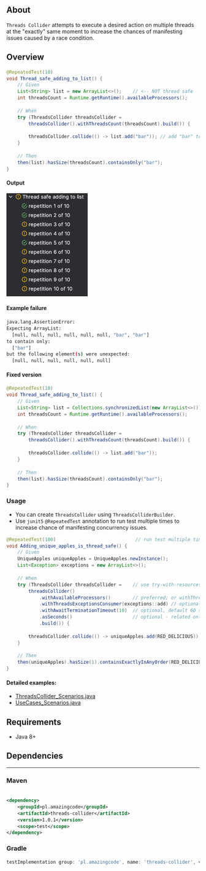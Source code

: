 ## About

`Threads Collider` attempts to execute a desired action on multiple threads at the "exactly" same moment to increase the chances of manifesting issues caused by a race condition.

## Overview

```java
@RepeatedTest(10)
void Thread_safe_adding_to_list() {
    // Given
    List<String> list = new ArrayList<>();    // <-- NOT thread safe
    int threadsCount = Runtime.getRuntime().availableProcessors();

    // When
    try (ThreadsCollider threadsCollider =
        threadsCollider().withThreadsCount(threadsCount).build()) {
        
        threadsCollider.collide(() -> list.add("bar")); // add "bar" to list multiple times simultaneously
    }

    // Then
    then(list).hasSize(threadsCount).containsOnly("bar");
}
```

#### Output

![img.png](png/img.png)

#### Example failure

```bash
java.lang.AssertionError: 
Expecting ArrayList:
  [null, null, null, null, null, null, "bar", "bar"]
to contain only:
  ["bar"]
but the following element(s) were unexpected:
  [null, null, null, null, null, null]
```

#### Fixed version

```java
@RepeatedTest(10)
void Thread_safe_adding_to_list() {
    // Given
    List<String> list = Collections.synchronizedList(new ArrayList<>()); // <-- thread safe
    int threadsCount = Runtime.getRuntime().availableProcessors();

    // When
    try (ThreadsCollider threadsCollider = 
        threadsCollider().withThreadsCount(threadsCount).build()) {
        
        threadsCollider.collide(() -> list.add("bar"));
    }

    // Then
    then(list).hasSize(threadsCount).containsOnly("bar");
}
```

### Usage

- You can create `ThreadsCollider` using `ThreadsColliderBuilder`.
- Use `junit5` `@RepeatedTest` annotation to run test multiple times to increase chance of manifesting concurrency issues.

```java
@RepeatedTest(100)                             // run test multiple times to increase chance of manifesting concurrency issues
void Adding_unique_apples_is_thread_safe() {
    // Given
    UniqueApples uniqueApples = UniqueApples.newInstance();
    List<Exception> exceptions = new ArrayList<>();

    // When
    try (ThreadsCollider threadsCollider =    // use try-with-resources to automatically shutdown threads collider
        threadsCollider()
            .withAvailableProcessors()        // preferred; or withThreadsCount(CUSTOM_THREADS_COUNT)
            .withThreadsExceptionsConsumer(exceptions::add) // optional threads exceptions consumer, default do nothing
            .withAwaitTerminationTimeout(10)  // optional, default 60 seconds
            .asSeconds()                      // optional - related only to "withAwaitTerminationTimeout()", default TimeUnit.SECONDS
            .build()) {
        
        threadsCollider.collide(() -> uniqueApples.add(RED_DELICIOUS)); // <-- code to be executed simultaneously at "exactly" same moment
    }

    // Then
    then(uniqueApples).hasSize(1).containsExactlyInAnyOrder(RED_DELICIOUS);
}
```

#### Detailed examples: 

- [ThreadsCollider_Scenarios.java](src%2Ftest%2Fjava%2Fpl%2Famazingcode%2Fthreadscollider%2FThreadsCollider_Scenarios.java)
- [UseCases_Scenarios.java](src%2Ftest%2Fjava%2Fpl%2Famazingcode%2Fthreadscollider%2FUseCases_Scenarios.java)

## Requirements

- Java 8+

## Dependencies

---

### Maven

```xml 

<dependency>
    <groupId>pl.amazingcode</groupId>
    <artifactId>threads-collider</artifactId>
    <version>1.0.1</version>
    <scope>test</scope>
</dependency>
```

### Gradle

```groovy
testImplementation group: 'pl.amazingcode', name: 'threads-collider', version: "1.0.1"
```